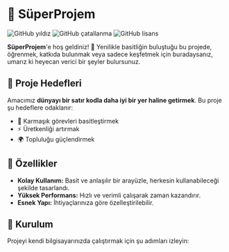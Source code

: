 # 🚀 SüperProjem

![GitHub yıldız](https://img.shields.io/github/stars/kullaniciadi/repo?style=social)
![GitHub çatallanma](https://img.shields.io/github/forks/kullaniciadi/repo?style=social)
![GitHub lisans](https://img.shields.io/github/license/kullaniciadi/repo)

**SüperProjem**'e hoş geldiniz! 🌟 Yenilikle basitliğin buluştuğu bu projede, öğrenmek, katkıda bulunmak veya sadece keşfetmek için buradaysanız, umarız ki heyecan verici bir şeyler bulursunuz.

## 🎯 Proje Hedefleri
Amacımız **dünyayı bir satır kodla daha iyi bir yer haline getirmek**. Bu proje şu hedeflere odaklanır:
- 🚀 Karmaşık görevleri basitleştirmek
- ⚡ Üretkenliği artırmak
- 🌍 Topluluğu güçlendirmek

## 🔧 Özellikler
- **Kolay Kullanım:** Basit ve anlaşılır bir arayüzle, herkesin kullanabileceği şekilde tasarlandı.
- **Yüksek Performans:** Hızlı ve verimli çalışarak zaman kazandırır.
- **Esnek Yapı:** İhtiyaçlarınıza göre özelleştirilebilir.

## 🚀 Kurulum
Projeyi kendi bilgisayarınızda çalıştırmak için şu adımları izleyin:

